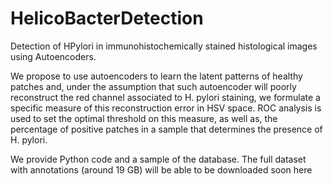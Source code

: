 # HelicoBacterDetection
Detection of HPylori in immunohistochemically stained histological images using Autoencoders.

We propose to use autoencoders to learn the latent patterns of healthy
patches and, under the assumption that such autoencoder will poorly reconstruct
the red channel associated to H. pylori staining, we formulate a specific measure
of this reconstruction error in HSV space. ROC analysis is used to set the optimal
threshold on this measure, as well as, the percentage of positive patches in a
sample that determines the presence of H. pylori. 

We provide Python code and a sample of the database. The full dataset with annotations (around 19 GB) will be able to be downloaded soon here

